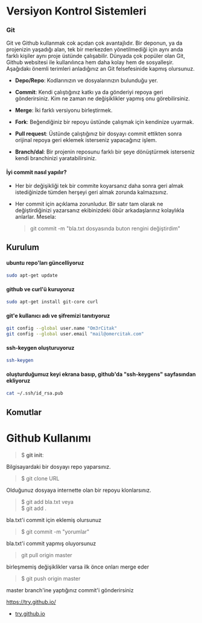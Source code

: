 # Versiyon Kontrol Sistemleri

### Git

Git ve Github kullanmak cok açıdan çok avantajlıdır. Bir deponun, ya da projenizin yaşadığı alan, tek bir merkezden yönetilmediği için aynı anda farklı kişiler aynı proje üstünde çalışabilir. Dünyada çok popüler olan Git, Github websitesi ile kullanılınca hem daha kolay hem de sosyalleşir. Aşağıdakı önemli terimleri anladığınız an Git felsefesinide kapmış olursunuz.

- **Depo/Repo**: Kodlarınızın ve dosyalarınızın bulunduğu yer. 

- **Commit**: Kendi çalıştığınız katkı ya da gönderiyi repoya geri gönderirsiniz. Kim ne zaman ne değişiklikler yapmış onu görebilirsiniz.

* **Merge**: İki farklı versiyonu birleştirmek. 

* **Fork**: Beğendiğiniz bir repoyu üstünde çalışmak için kendinize uyarmak. 

* **Pull request**: Üstünde çalıştığınız bir dosyayı commit ettikten sonra orijinal repoya geri eklemek isterseniz yapacağınız işlem.

* **Branch/dal**: Bir projenin reposunu farklı bir şeye dönüştürmek isterseniz kendi branchinizi yaratabilirsiniz.

#### İyi commit nasıl yapılır?

* Her bir değişikliği tek bir commite koyarsanız daha sonra geri almak istediğinizde tümden herşeyi geri almak zorunda kalmazsınız.

* Her commit için açıklama zorunludur. Bir satır tam olarak ne değiştirdiğinizi yazarsanız ekibinizdeki öbür arkadaşlarınız kolaylıkla anlarlar. Mesela:

	> git commit -m "bla.txt dosyasında buton rengini değiştirdim"

## Kurulum

#### ubuntu repo'ları güncelliyoruz
```sh
sudo apt-get update
```

#### github ve curl'ü kuruyoruz
```sh
sudo apt-get install git-core curl
```

#### git'e kullanıcı adı ve şifremizi tanıtıyoruz
```sh
git config --global user.name "Om3rCitak"
git config --global user.email "mail@omercitak.com"
```

#### ssh-keygen oluşturuyoruz
```sh
ssh-keygen
```

#### oluşturduğumuz keyi ekrana basıp, github'da "ssh-keygens" sayfasından ekliyoruz
```sh
cat ~/.ssh/id_rsa.pub
```

## Komutlar
# Github Kullanımı

> $ **git init**: 			

Bilgisayardaki bir dosyayı repo yaparsınız.

> $ git clone URL			

Olduğunuz dosyaya internette olan bir repoyu klonlarsınız.

> $ git add bla.txt	
veya	
> $ git add .		
 
bla.txt'i commit için eklemiş olursunuz

> $ git commit -m "yorumlar"	

bla.txt'i commit yapmış oluyorsunuz

> git pull origin master	

birleşmemiş değişiklikler varsa ilk önce onları merge eder

> $ git push origin master	

master branch'ine yaptığınız commit'i gönderirsiniz




https://try.github.io/
* [try.github.io](https://try.github.io/)


